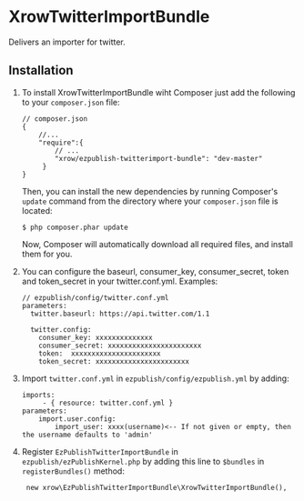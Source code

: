 # XrowTwitterImportBundle

Delivers an importer for twitter.


## Installation

1. To install XrowTwitterImportBundle wiht Composer just add the following to your `composer.json` file:

    ```
    // composer.json
    {
        //...
        "require":{
            // ...
            "xrow/ezpublish-twitterimport-bundle": "dev-master"
         }
    }
    ```
    
    Then, you can install the new dependencies by running Composer's `update` command from the directory where your `composer.json` file is located:
    
    ```
    $ php composer.phar update
    ```
    
    Now, Composer will automatically download all required files, and install them for you.
2. You can configure the baseurl, consumer_key, consumer_secret, token and token_secret in your twitter.conf.yml.
Examples:

    ```
    // ezpublish/config/twitter.conf.yml
    parameters:
      twitter.baseurl: https://api.twitter.com/1.1
 
      twitter.config:
        consumer_key: xxxxxxxxxxxxxx
        consumer_secret: xxxxxxxxxxxxxxxxxxxxxxx
        token:  xxxxxxxxxxxxxxxxxxxxxx
        token_secret: xxxxxxxxxxxxxxxxxxxxxxx
    ```

3. Import `twitter.conf.yml` in `ezpublish/config/ezpublish.yml` by adding:
    
    ```
    imports:
         - { resource: twitter.conf.yml }
    parameters:
        import.user.config:
            import_user: xxxx(username)<-- If not given or empty, then the username defaults to 'admin'
    ```

4. Register `EzPublishTwitterImportBundle` in `ezpublish/ezPublishKernel.php` by adding this line to `$bundles` in `registerBundles()` method:

    ```
     new xrow\EzPublishTwitterImportBundle\XrowTwitterImportBundle(),
    ```